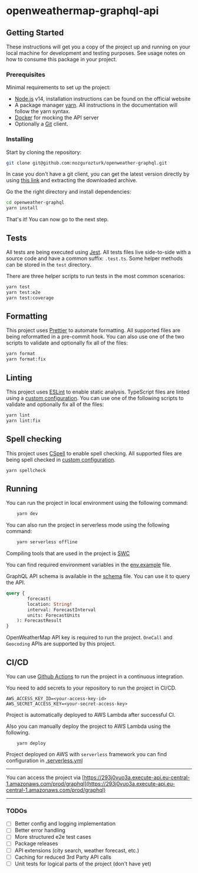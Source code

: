 # openweathermap-graphql-api

## Getting Started

These instructions will get you a copy of the project up and running on your
local machine for development and testing purposes. See usage notes on how to
consume this package in your project.

### Prerequisites

Minimal requirements to set up the project:

- [Node.js](https://nodejs.org/en) v14, installation instructions can be found
  on the official website
- A package manager [yarn](https://yarnpkg.com). All instructions in the
  documentation will follow the yarn syntax.
- [Docker](https://docker.com) for mocking the API server
- Optionally a [Git](https://git-scm.com) client.

### Installing

Start by cloning the repository:

```bash
git clone git@github.com:nozgurozturk/openweather-graphql.git
```

In case you don't have a git client, you can get the latest version directly by
using
[this link](https://github.com/nozgurozturk/openweather-graphql/archive/main.zip)
and extracting the downloaded archive.

Go the the right directory and install dependencies:

```bash
cd openweather-graphql
yarn install
```

That's it! You can now go to the next step.

## Tests

All tests are being executed using [Jest](https://jestjs.io). All tests files
live side-to-side with a source code and have a common suffix: `.test.ts`. Some
helper methods can be stored in the `test` directory.

There are three helper scripts to run tests in the most common scenarios:

```bash
yarn test
yarn test:e2e
yarn test:coverage
```

## Formatting

This project uses [Prettier](https://prettier.io) to automate formatting. All
supported files are being reformatted in a pre-commit hook. You can also use one
of the two scripts to validate and optionally fix all of the files:

```bash
yarn format
yarn format:fix
```

## Linting

This project uses [ESLint](https://eslint.org) to enable static analysis.
TypeScript files are linted using a [custom configuration](./.eslintrc). You can
use one of the following scripts to validate and optionally fix all of the
files:

```bash
yarn lint
yarn lint:fix
```

## Spell checking

This project uses [CSpell](https://cspell.org) to enable spell checking. All
supported files are being spell checked in
[custom configuration](./.cSpell.json).

```bash
yarn spellcheck
```

## Running

You can run the project in local environment using the following command:

```bash
    yarn dev
```

You can also run the project in serverless mode using the following command:

```bash
    yarn serverless offline
```

Compiling tools that are used in the project is [SWC](https://swc.rs/)

You can find required environment variables in the [env.example](.env.example)
file.

GraphQL API schema is available in the [schema](./api/graphql/forecast.graphql)
file. You can use it to query the API.

```graphql
query {
    	forecast(
		location: String!
		interval: ForecastInterval
		units: ForecastUnits
	): ForecastResult
}
```

OpenWeatherMap API key is required to run the project. `OneCall` and `Geocoding`
APIs are supported by this project.

## CI/CD

You can use [Github Actions](.github/workflows/) to run the project in a
continuous integration.

You need to add secrets to your repository to run the project in CI/CD.

```
AWS_ACCESS_KEY_ID=<your-access-key-id>
AWS_SECRET_ACCESS_KEY=<your-secret-access-key>
```

Project is automatically deployed to AWS Lambda after successful CI.

Also you can manually deploy the project to AWS Lambda using the following.

```
    yarn deploy
```

Project deployed on AWS with `serverless` framework you can find configuration
in [.serverless.yml](.serverless.yml)

---

You can access the project via
[https://293j0vuo3a.execute-api.eu-central-1.amazonaws.com/prod/graphql](https://293j0vuo3a.execute-api.eu-central-1.amazonaws.com/prod/graphql)

---

### TODOs

- [ ] Better config and logging implementation
- [ ] Better error handling
- [ ] More structured e2e test cases
- [ ] Package releases
- [ ] API extensions (city search, weather forecast, etc.)
- [ ] Caching for reduced 3rd Party API calls
- [ ] Unit tests for logical parts of the project (don't have yet)
